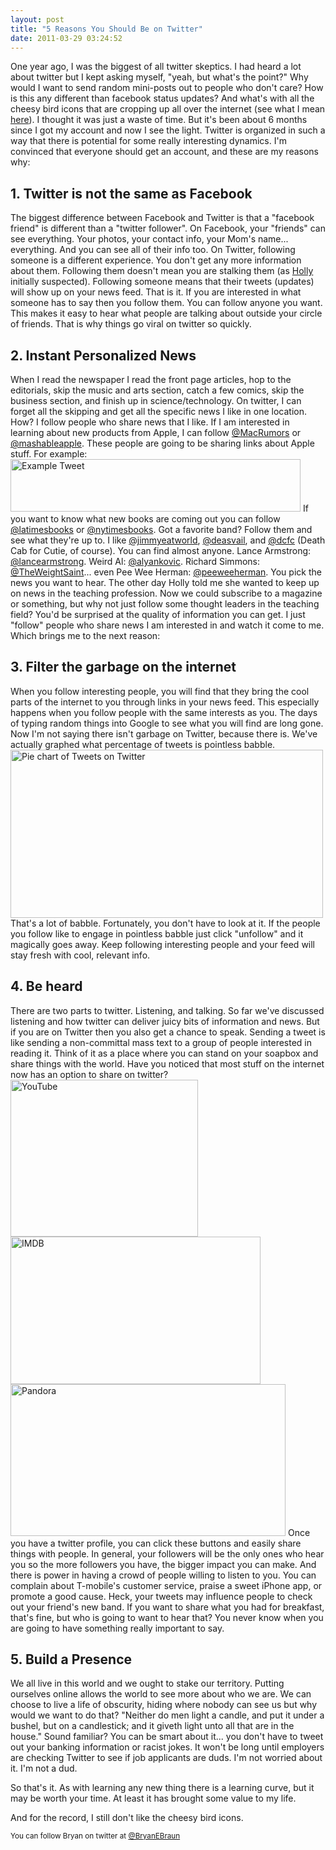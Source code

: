 ```yaml
---
layout: post
title: "5 Reasons You Should Be on Twitter"
date: 2011-03-29 03:24:52
---
```


One year ago, I was the biggest of all twitter skeptics. I had heard a lot about twitter but I kept asking myself, "yeah, but what's the point?" Why would I want to send random mini-posts out to people who don't care? How is this any different than facebook status updates? And what's with all the cheesy bird icons that are cropping up all over the internet (see what I mean [here][1]). I thought it was just a waste of time. But it's been about 6 months since I got my account and now I see the light. Twitter is organized in such a way that there is potential for some really interesting dynamics. I'm convinced that everyone should get an account, and these are my reasons why:

 [1]: http://www.google.com/images?q=twitter+icons&hl=en&client=firefox-a&hs=4zn&rls=org.mozilla:en-US:official&prmd=ivns&source=lnms&tbs=isch:1&ei=7HyRTYfpAenTiAK8ifHhAQ&sa=X&oi=mode_link&ct=mode&cd=2&sqi=2&ved=0CA4Q_AUoAQ&biw=1408&bih=677 "Twitter Icons"

## 1. Twitter is not the same as Facebook

The biggest difference between Facebook and Twitter is that a "facebook friend" is different than a "twitter follower". On Facebook, your "friends" can see everything. Your photos, your contact info, your Mom's name... everything. And you can see all of their info too. On Twitter, following someone is a different experience. You don't get any more information about them. Following them doesn't mean you are stalking them (as <a href="https://twitter.com/hbraun25" target="_blank" rel="noopener noreferrer" title="Holly Braun">Holly </a>initially suspected). Following someone means that their tweets (updates) will show up on your news feed. That is it. If you are interested in what someone has to say then you follow them. You can follow anyone you want. This makes it easy to hear what people are talking about outside your circle of friends. That is why things go viral on twitter so quickly.

## 2. Instant Personalized News

When I read the newspaper I read the front page articles, hop to the editorials, skip the music and arts section, catch a few comics, skip the business section, and finish up in science/technology. On twitter, I can forget all the skipping and get all the specific news I like in one location. How? I follow people who share news that I like. If I am interested in learning about new products from Apple, I can follow <a href="http://twitter.com/#!/MacRumors" target="_blank" rel="noopener noreferrer" title="MacRumors">@MacRumors</a> or <a href="http://twitter.com/#!/mashableapple" target="_blank" rel="noopener noreferrer" title="Mashable Apple">@mashableapple</a>. These people are going to be sharing links about Apple stuff. For example: [<img alt="Example Tweet" class="alignnone size-full wp-image-360" height="84" src="/assets/images/Tweet2.jpg" title="Tweet2" width="464" />][2] If you want to know what new books are coming out you can follow <a href="http://twitter.com/#!/LATimesbooks" target="_blank" rel="noopener noreferrer" title="LA Times Books">@latimesbooks</a> or <a href="https://twitter.com/nytimesbooks" target="_blank" rel="noopener noreferrer" title="New York Times Books">@nytimesbooks</a>. Got a favorite band? Follow them and see what they're up to. I like <a href="https://twitter.com/jimmyeatworld" target="_blank" rel="noopener noreferrer" title="Jimmy Eat World">@jimmyeatworld</a>, <a href="https://twitter.com/deasvail" target="_blank" rel="noopener noreferrer" title="Deas Vail">@deasvail</a>, and <a href="https://twitter.com/dcfc" target="_blank" rel="noopener noreferrer" title="Death Cab for Cutie">@dcfc</a> (Death Cab for Cutie, of course). You can find almost anyone. Lance Armstrong: <a href="https://twitter.com/lancearmstrong" target="_blank" rel="noopener noreferrer" title="Lance Armstrong">@lancearmstrong</a>. Weird Al: <a href="https://twitter.com/alyankovic" target="_blank" rel="noopener noreferrer" title="Wierd Al Yankovic">@alyankovic</a>. Richard Simmons: <a href="https://twitter.com/TheWeightSaint" target="_blank" rel="noopener noreferrer" title="Richard Simmons">@TheWeightSaint</a>... even Pee Wee Herman: <a href="https://twitter.com/#!/peeweeherman" target="_blank" rel="noopener noreferrer" title="Pee Wee Herman">@peeweeherman</a>. You pick the news you want to hear. The other day Holly told me she wanted to keep up on news in the teaching profession. Now we could subscribe to a magazine or something, but why not just follow some thought leaders in the teaching field? You'd be surprised at the quality of information you can get. I just "follow" people who share news I am interested in and watch it come to me. Which brings me to the next reason:

 [2]: /assets/images/Tweet2.jpg

## 3. Filter the garbage on the internet

When you follow interesting people, you will find that they bring the cool parts of the internet to you through links in your news feed. This especially happens when you follow people with the same interests as you. The days of typing random things into Google to see what you will find are long gone. Now I'm not saying there isn't garbage on Twitter, because there is. We've actually graphed what percentage of tweets is pointless babble. [<img alt="Pie chart of Tweets on Twitter" class="alignnone size-full wp-image-359" height="269" src="/assets/images/Twitter-Graph.gif" title="Twitter-Graph" width="500" />][3] That's a lot of babble. Fortunately, you don't have to look at it. If the people you follow like to engage in pointless babble just click "unfollow" and it magically goes away. Keep following interesting people and your feed will stay fresh with cool, relevant info.

 [3]: /assets/images/Twitter-Graph.gif

## 4. Be heard

There are two parts to twitter. Listening, and talking. So far we've discussed listening and how twitter can deliver juicy bits of information and news. But if you are on Twitter then you also get a chance to speak. Sending a tweet is like sending a non-committal mass text to a group of people interested in reading it. Think of it as a place where you can stand on your soapbox and share things with the world. Have you noticed that most stuff on the internet now has an option to share on twitter? [<img alt="YouTube" class="aligncenter size-full wp-image-371" height="251" src="/assets/images/youtube.jpg" title="youtube" width="300" />][4] [<img alt="IMDB" class="aligncenter size-full wp-image-369" height="236" src="/assets/images/IMDB.jpg" title="IMDB" width="400" />][5] [<img alt="Pandora" class="aligncenter size-full wp-image-370" height="243" src="/assets/images/pandora.jpg" title="pandora" width="440" />][6] Once you have a twitter profile, you can click these buttons and easily share things with people. In general, your followers will be the only ones who hear you so the more followers you have, the bigger impact you can make. And there is power in having a crowd of people willing to listen to you. You can complain about T-mobile's customer service, praise a sweet iPhone app, or promote a good cause. Heck, your tweets may influence people to check out your friend's new band. If you want to share what you had for breakfast, that's fine, but who is going to want to hear that? You never know when you are going to have something really important to say.

 [4]: /assets/images/youtube.jpg
 [5]: /assets/images/IMDB.jpg
 [6]: /assets/images/pandora.jpg

## 5. Build a Presence

We all live in this world and we ought to stake our territory. Putting ourselves online allows the world to see more about who we are. We can choose to live a life of obscurity, hiding where nobody can see us but why would we want to do that? "Neither do men light a candle, and put it under a bushel, but on a candlestick; and it giveth light unto all that are in the house." Sound familiar? You can be smart about it... you don't have to tweet out your banking information or racist jokes. It won't be long until employers are checking Twitter to see if job applicants are duds. I'm not worried about it. I'm not a dud.

So that's it. As with learning any new thing there is a learning curve, but it may be worth your time. At least it has brought some value to my life.

And for the record, I still don't like the cheesy bird icons.

<small>You can follow Bryan on twitter at <a href="https://twitter.com/BryanEBraun" target="_blank" rel="noopener noreferrer" title="Bryan Braun">@BryanEBraun</a></small>